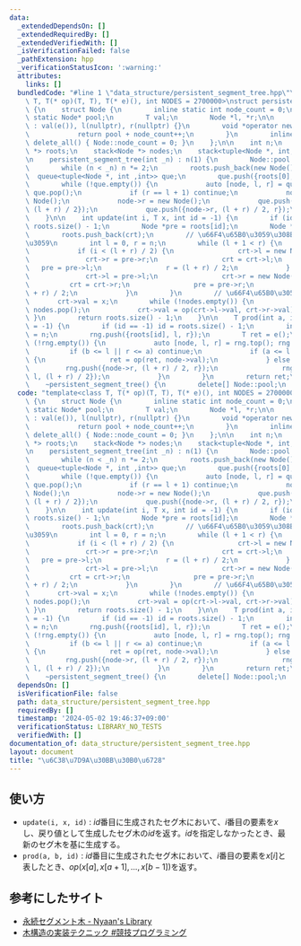 ```yaml
---
data:
  _extendedDependsOn: []
  _extendedRequiredBy: []
  _extendedVerifiedWith: []
  _isVerificationFailed: false
  _pathExtension: hpp
  _verificationStatusIcon: ':warning:'
  attributes:
    links: []
  bundledCode: "#line 1 \"data_structure/persistent_segment_tree.hpp\"\ntemplate<class\
    \ T, T(* op)(T, T), T(* e)(), int NODES = 2700000>\nstruct persistent_segment_tree\
    \ {\n    struct Node {\n        inline static int node_count = 0;\n        inline\
    \ static Node* pool;\n        T val;\n        Node *l, *r;\n\n        Node ()\
    \ : val(e()), l(nullptr), r(nullptr) {}\n        void *operator new(size_t) {\n\
    \            return pool + node_count++;\n        }\n        inline static void\
    \ delete_all() { Node::node_count = 0; }\n    };\n\n    int n;\n    vector<Node\
    \ *> roots;\n    stack<Node *> nodes;\n    stack<tuple<Node *, int, int>> rng;\n\
    \n    persistent_segment_tree(int _n) : n(1) {\n        Node::pool = new Node[NODES];\n\
    \        while (n < _n) n *= 2;\n        roots.push_back(new Node());\n      \
    \  queue<tuple<Node *, int ,int>> que;\n        que.push({roots[0], 0, n});\n\
    \        while (!que.empty()) {\n            auto [node, l, r] = que.front();\
    \ que.pop();\n            if (r == l + 1) continue;\n            node->l = new\
    \ Node();\n            node->r = new Node();\n            que.push({node->l, l,\
    \ (l + r) / 2});\n            que.push({node->r, (l + r) / 2, r});\n        }\n\
    \    }\n\n    int update(int i, T x, int id = -1) {\n        if (id < 0) id =\
    \ roots.size() - 1;\n        Node *pre = roots[id];\n        Node *crt = new Node();\n\
    \        roots.push_back(crt);\n        // \u66F4\u65B0\u3059\u308Bnode\u3092\u63A2\
    \u3059\n        int l = 0, r = n;\n        while (l + 1 < r) {\n            nodes.push(crt);\n\
    \            if (i < (l + r) / 2) {\n                crt->l = new Node();\n  \
    \              crt->r = pre->r;\n                crt = crt->l;\n             \
    \   pre = pre->l;\n                r = (l + r) / 2;\n            } else {\n  \
    \              crt->l = pre->l;\n                crt->r = new Node();\n      \
    \          crt = crt->r;\n                pre = pre->r;\n                l = (l\
    \ + r) / 2;\n            }\n        }\n        // \u66F4\u65B0\u3059\u308B\n \
    \       crt->val = x;\n        while (!nodes.empty()) {\n            crt = nodes.top();\
    \ nodes.pop();\n            crt->val = op(crt->l->val, crt->r->val);\n       \
    \ }\n        return roots.size() - 1;\n    }\n\n    T prod(int a, int b, int id\
    \ = -1) {\n        if (id == -1) id = roots.size() - 1;\n        int l = 0, r\
    \ = n;\n        rng.push({roots[id], l, r});\n        T ret = e();\n        while\
    \ (!rng.empty()) {\n            auto [node, l, r] = rng.top(); rng.pop();\n  \
    \          if (b <= l || r <= a) continue;\n            if (a <= l && r <= b)\
    \ {\n                ret = op(ret, node->val);\n            } else {\n       \
    \         rng.push({node->r, (l + r) / 2, r});\n                rng.push({node->l,\
    \ l, (l + r) / 2});\n            }\n        }\n        return ret;\n    }\n\n\
    \    ~persistent_segment_tree() {\n        delete[] Node::pool;\n    }\n};\n"
  code: "template<class T, T(* op)(T, T), T(* e)(), int NODES = 2700000>\nstruct persistent_segment_tree\
    \ {\n    struct Node {\n        inline static int node_count = 0;\n        inline\
    \ static Node* pool;\n        T val;\n        Node *l, *r;\n\n        Node ()\
    \ : val(e()), l(nullptr), r(nullptr) {}\n        void *operator new(size_t) {\n\
    \            return pool + node_count++;\n        }\n        inline static void\
    \ delete_all() { Node::node_count = 0; }\n    };\n\n    int n;\n    vector<Node\
    \ *> roots;\n    stack<Node *> nodes;\n    stack<tuple<Node *, int, int>> rng;\n\
    \n    persistent_segment_tree(int _n) : n(1) {\n        Node::pool = new Node[NODES];\n\
    \        while (n < _n) n *= 2;\n        roots.push_back(new Node());\n      \
    \  queue<tuple<Node *, int ,int>> que;\n        que.push({roots[0], 0, n});\n\
    \        while (!que.empty()) {\n            auto [node, l, r] = que.front();\
    \ que.pop();\n            if (r == l + 1) continue;\n            node->l = new\
    \ Node();\n            node->r = new Node();\n            que.push({node->l, l,\
    \ (l + r) / 2});\n            que.push({node->r, (l + r) / 2, r});\n        }\n\
    \    }\n\n    int update(int i, T x, int id = -1) {\n        if (id < 0) id =\
    \ roots.size() - 1;\n        Node *pre = roots[id];\n        Node *crt = new Node();\n\
    \        roots.push_back(crt);\n        // \u66F4\u65B0\u3059\u308Bnode\u3092\u63A2\
    \u3059\n        int l = 0, r = n;\n        while (l + 1 < r) {\n            nodes.push(crt);\n\
    \            if (i < (l + r) / 2) {\n                crt->l = new Node();\n  \
    \              crt->r = pre->r;\n                crt = crt->l;\n             \
    \   pre = pre->l;\n                r = (l + r) / 2;\n            } else {\n  \
    \              crt->l = pre->l;\n                crt->r = new Node();\n      \
    \          crt = crt->r;\n                pre = pre->r;\n                l = (l\
    \ + r) / 2;\n            }\n        }\n        // \u66F4\u65B0\u3059\u308B\n \
    \       crt->val = x;\n        while (!nodes.empty()) {\n            crt = nodes.top();\
    \ nodes.pop();\n            crt->val = op(crt->l->val, crt->r->val);\n       \
    \ }\n        return roots.size() - 1;\n    }\n\n    T prod(int a, int b, int id\
    \ = -1) {\n        if (id == -1) id = roots.size() - 1;\n        int l = 0, r\
    \ = n;\n        rng.push({roots[id], l, r});\n        T ret = e();\n        while\
    \ (!rng.empty()) {\n            auto [node, l, r] = rng.top(); rng.pop();\n  \
    \          if (b <= l || r <= a) continue;\n            if (a <= l && r <= b)\
    \ {\n                ret = op(ret, node->val);\n            } else {\n       \
    \         rng.push({node->r, (l + r) / 2, r});\n                rng.push({node->l,\
    \ l, (l + r) / 2});\n            }\n        }\n        return ret;\n    }\n\n\
    \    ~persistent_segment_tree() {\n        delete[] Node::pool;\n    }\n};"
  dependsOn: []
  isVerificationFile: false
  path: data_structure/persistent_segment_tree.hpp
  requiredBy: []
  timestamp: '2024-05-02 19:46:37+09:00'
  verificationStatus: LIBRARY_NO_TESTS
  verifiedWith: []
documentation_of: data_structure/persistent_segment_tree.hpp
layout: document
title: "\u6C38\u7D9A\u30BB\u30B0\u6728"
---
```


## 使い方
- `update(i, x, id)` : $id$番目に生成されたセグ木において、$i$番目の要素を$x$し、戻り値として生成したセグ木の$id$を返す。$id$を指定しなかったとき、最新のセグ木を基に生成する。
- `prod(a, b, id)` : $id$番目に生成されたセグ木において、$i$番目の要素を$x[i]$と表したとき、$op(x[a],x[a+1],...,x[b-1])$を返す。

## 参考にしたサイト

- [永続セグメント木 - Nyaan's Library](https://nyaannyaan.github.io/library/segment-tree/persistent-segment-tree.hpp.html)
- [木構造の実装テクニック #競技プログラミング](https://qiita.com/tubo28/items/f058582e457f6870a800)